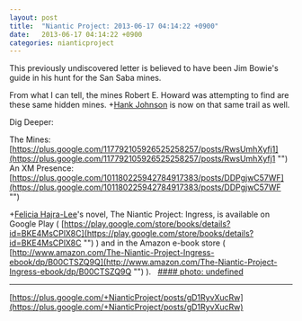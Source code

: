 ```yaml
---
layout: post
title:  "Niantic Project: 2013-06-17 04:14:22 +0900"
date:   2013-06-17 04:14:22 +0900
categories: nianticproject
---
```

This previously undiscovered letter is believed to have been Jim Bowie's guide in his hunt for the San Saba mines. 

From what I can tell, the mines Robert E. Howard was attempting to find are these same hidden mines. +[Hank Johnson](https://plus.google.com/117792105926525258257 "") is now on that same trail as well.

Dig Deeper:

The Mines: [https://plus.google.com/117792105926525258257/posts/RwsUmhXyfj1](https://plus.google.com/117792105926525258257/posts/RwsUmhXyfj1 "")
An XM Presence: [https://plus.google.com/101180225942784917383/posts/DDPgjwC57WF](https://plus.google.com/101180225942784917383/posts/DDPgjwC57WF "")

+[Felicia Hajra-Lee](https://plus.google.com/118344555717370644832 "")'s novel, The Niantic Project: Ingress, is available on Google Play ( [https://play.google.com/store/books/details?id=BKE4MsCPlX8C](https://play.google.com/store/books/details?id=BKE4MsCPlX8C "") ) and in the Amazon e-book store ( [http://www.amazon.com/The-Niantic-Project-Ingress-ebook/dp/B00CTSZQ9Q](http://www.amazon.com/The-Niantic-Project-Ingress-ebook/dp/B00CTSZQ9Q "") ).  
[#### photo: undefined](https://lh4.googleusercontent.com/-yXGqJ-Ughds/Ub4OM2nrpAI/AAAAAAAAHNI/84KI-mxJkC0/s0-d/Padre.png "")
- - -
[https://plus.google.com/+NianticProject/posts/gD1RyvXucRw](https://plus.google.com/+NianticProject/posts/gD1RyvXucRw)
